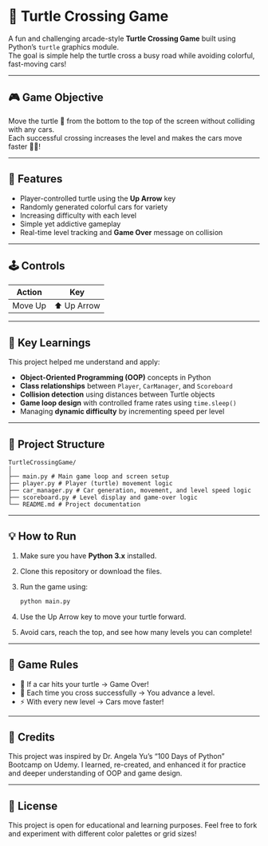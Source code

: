 # 🐢 Turtle Crossing Game

A fun and challenging arcade-style **Turtle Crossing Game** built using Python’s `turtle` graphics module.  
The goal is simple help the turtle cross a busy road while avoiding colorful, fast-moving cars!

---

## 🎮 Game Objective

Move the turtle 🐢 from the bottom to the top of the screen without colliding with any cars.  
Each successful crossing increases the level and makes the cars move faster 🚗💨!

---

## 🧩 Features

- Player-controlled turtle using the **Up Arrow** key  
- Randomly generated colorful cars for variety  
- Increasing difficulty with each level  
- Simple yet addictive gameplay  
- Real-time level tracking and **Game Over** message on collision  

---

## 🕹️ Controls

| Action | Key |
|--------|-----|
| Move Up | ⬆️ Up Arrow |

---

## 🧠 Key Learnings

This project helped me understand and apply:
- **Object-Oriented Programming (OOP)** concepts in Python  
- **Class relationships** between `Player`, `CarManager`, and `Scoreboard`  
- **Collision detection** using distances between Turtle objects  
- **Game loop design** with controlled frame rates using `time.sleep()`  
- Managing **dynamic difficulty** by incrementing speed per level  

---

## 📂 Project Structure

```
TurtleCrossingGame/
│
├── main.py # Main game loop and screen setup
├── player.py # Player (turtle) movement logic
├── car_manager.py # Car generation, movement, and level speed logic
├── scoreboard.py # Level display and game-over logic
└── README.md # Project documentation

```

---

## 💡 How to Run

1. Make sure you have **Python 3.x** installed.  
2. Clone this repository or download the files.  
3. Run the game using:

   ```bash
   python main.py
   ```
4. Use the Up Arrow key to move your turtle forward.
5. Avoid cars, reach the top, and see how many levels you can complete!

---

## 🏁 Game Rules

- 🚗 If a car hits your turtle → Game Over!
- 🐢 Each time you cross successfully → You advance a level.
- ⚡ With every new level → Cars move faster!

---

## 🙌 Credits

This project was inspired by Dr. Angela Yu’s “100 Days of Python” Bootcamp on Udemy.
I learned, re-created, and enhanced it for practice and deeper understanding of OOP and game design.

---

## 📜 License

This project is open for educational and learning purposes.
Feel free to fork and experiment with different color palettes or grid sizes!
